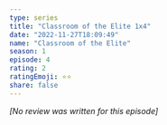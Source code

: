 ```yaml
---
type: series
title: "Classroom of the Elite 1x4"
date: "2022-11-27T18:09:49"
name: "Classroom of the Elite"
season: 1
episode: 4
rating: 2
ratingEmoji: ⭐️⭐️
share: false
---
```


*[No review was written for this episode]*
